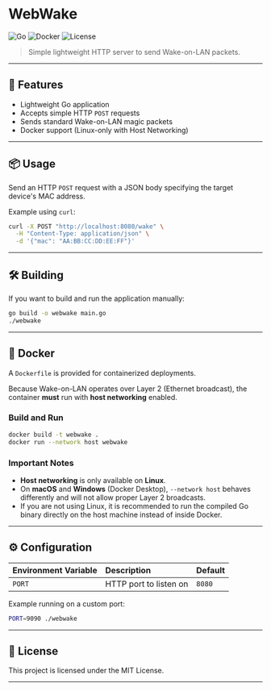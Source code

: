 # WebWake

![Go](https://img.shields.io/badge/Go-1.22-blue)
![Docker](https://img.shields.io/badge/Docker-Supported-blue)
![License](https://img.shields.io/badge/License-MIT-green)

> Simple lightweight HTTP server to send Wake-on-LAN packets.

---

## 🚀 Features

- Lightweight Go application
- Accepts simple HTTP `POST` requests
- Sends standard Wake-on-LAN magic packets
- Docker support (Linux-only with Host Networking)

---

## 📦 Usage

Send an HTTP `POST` request with a JSON body specifying the target device's MAC address.

Example using `curl`:

```bash
curl -X POST "http://localhost:8080/wake" \
  -H "Content-Type: application/json" \
  -d '{"mac": "AA:BB:CC:DD:EE:FF"}'
```

---

## 🛠 Building

If you want to build and run the application manually:

```bash
go build -o webwake main.go
./webwake
```

---

## 🐳 Docker

A `Dockerfile` is provided for containerized deployments.

Because Wake-on-LAN operates over Layer 2 (Ethernet broadcast), the container **must** run with **host networking** enabled.

### Build and Run

```bash
docker build -t webwake .
docker run --network host webwake
```

### Important Notes

- **Host networking** is only available on **Linux**.
- On **macOS** and **Windows** (Docker Desktop), `--network host` behaves differently and will not allow proper Layer 2 broadcasts.
- If you are not using Linux, it is recommended to run the compiled Go binary directly on the host machine instead of inside Docker.

---

## ⚙️ Configuration

| Environment Variable | Description            | Default |
|:---------------------|:------------------------|:--------|
| `PORT`                | HTTP port to listen on   | `8080`  |

Example running on a custom port:

```bash
PORT=9090 ./webwake
```

---

## 📜 License

This project is licensed under the MIT License.  

---
